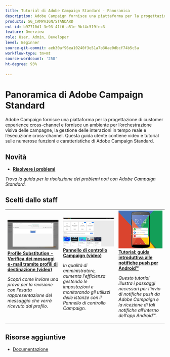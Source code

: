 ```yaml
---
title: Tutorial di Adobe Campaign Standard - Panoramica
description: Adobe Campaign fornisce una piattaforma per la progettazione di customer experience cross-channel e fornisce un ambiente per l’orchestrazione visiva delle campagne, la gestione delle interazioni in tempo reale e l’esecuzione cross-channel. Questa guida utente contiene video e tutorial sulle numerose funzioni e caratteristiche di Adobe Campaign Standard.
products: SG_CAMPAIGN/STANDARD
exl-id: b97710d1-3e93-41f6-a51e-9bf4c519fec3
feature: Overview
role: User, Admin, Developer
level: Beginner
source-git-commit: aeb30af96ea10240f3e51a7b30ae0dbcf74b5c5a
workflow-type: tm+mt
source-wordcount: '258'
ht-degree: 93%

---
```


# Panoramica di Adobe Campaign Standard

Adobe Campaign fornisce una piattaforma per la progettazione di customer experience cross-channel e fornisce un ambiente per l’orchestrazione visiva delle campagne, la gestione delle interazioni in tempo reale e l’esecuzione cross-channel. Questa guida utente contiene video e tutorial sulle numerose funzioni e caratteristiche di Adobe Campaign Standard.

## Novità

* **[Risolvere i problemi](https://experienceleague.adobe.com/docs/campaign-standard-learn/troubleshooting/overview.html?lang=en)**

*Trova la guida per la risoluzione dei problemi noti con Adobe Campaign Standard.*

## Scelti dallo staff

<table>
<tr>
  <td>
    <a href="./communication-channels/email/profile-substitution.md"> 
      <img alt="Profile Substitution - Verifica dei messaggi e-mail tramite profili di destinazione (video)" src="./assets/substitution_tab.png"/>
    </a>
    <div>
      <a href="./communication-channels/email/profile-substitution.md">
    <strong>Profile Substitution - Verifica dei messaggi e-mail tramite profili di destinazione (video)</strong>
    </a>
    </div>
    <p>
    <em>Scopri come inviare una prova per la revisione con l’esatta rappresentazione del messaggio che verrà ricevuto dal profilo</em>.
    <p>
  </td>
   <td>
    <a href="https://experienceleague.adobe.com/docs/campaign-standard-learn/control-panel/control-panel-overview.html?lang=it">
      <img alt="Pannello di controllo Campaign (video)" src="./assets/control-panel.png" />
    </a>
    <div>
    <a href="https://experienceleague.adobe.com/docs/campaign-standard-learn/control-panel/control-panel-overview.html?lang=en">
    <strong>Pannello di controllo Campaign (video)</strong>
    </a>
    </div>
    <p>
    <em> In qualità di amministratore, aumenta l’efficienza gestendo le impostazioni e monitorando gli utilizzi delle istanze con il Pannello di controllo Campaign.</em>
    <p>
  </td>
  <td>
    <a href="https://experienceleague.adobe.com/docs/campaign-standard-learn/getting-started-with-push-notifications-android/introduction.html?lang=en">
      <img alt="Tutorial: guida introduttiva alle notifiche push per Android" src="./assets/push-for-android.png" />
    </a>
    <div>
      <a href="https://experienceleague.adobe.com/docs/campaign-standard-learn/getting-started-with-push-notifications-android/introduction.html?lang=en">
    <strong>Tutorial: guida introduttiva alle notifiche push per Android™</strong>
    </a>
    </div>
    <p>
    <em>Questo tutorial illustra i passaggi necessari per l’invio di notifiche push da Adobe Campaign e la ricezione di tali notifiche all’interno dell’app Android™</em>.
    <p>
  </td>
</tr>
</table>

## Risorse aggiuntive

* [Documentazione](https://experienceleague.adobe.com/docs/campaign-standard/using/campaign-standard-home.html?lang=it)
